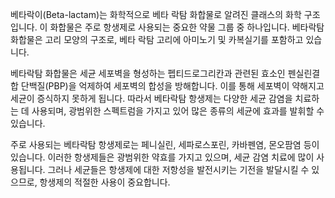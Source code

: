 베타락이(Beta-lactam)는 화학적으로 베타 락탐 화합물로 알려진 클래스의 화학 구조입니다. 이 화합물은 주로 항생제로 사용되는 중요한 약물 그룹 중 하나입니다. 베타락탐 화합물은 고리 모양의 구조로, 베타 락탐 고리에 아미노기 및 카복실기를 포함하고 있습니다.

베타락탐 화합물은 세균 세포벽을 형성하는 펩티드로그리칸과 관련된 효소인 펜실린결합 단백질(PBP)을 억제하여 세포벽의 합성을 방해합니다. 이를 통해 세포벽이 약해지고 세균이 증식하지 못하게 됩니다. 따라서 베타락탐 항생제는 다양한 세균 감염을 치료하는 데 사용되며, 광범위한 스펙트럼을 가지고 있어 많은 종류의 세균에 효과를 발휘할 수 있습니다.

주로 사용되는 베타락탐 항생제로는 페니실린, 세파로스포린, 카바펜염, 몬오팜염 등이 있습니다. 이러한 항생제들은 광범위한 약효를 가지고 있으며, 세균 감염 치료에 많이 사용됩니다. 그러나 세균들은 항생제에 대한 저항성을 발전시키는 기전을 발달시킬 수 있으므로, 항생제의 적절한 사용이 중요합니다.
